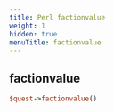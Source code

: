```yaml
---
title: Perl factionvalue
weight: 1
hidden: true
menuTitle: factionvalue
---
```

## factionvalue
```perl
$quest->factionvalue()
```